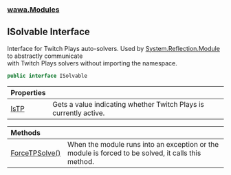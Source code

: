 ### [wawa.Modules](wawa.Modules.md 'wawa.Modules')

## ISolvable Interface

Interface for Twitch Plays auto-solvers. Used by [System.Reflection.Module](https://docs.microsoft.com/en-us/dotnet/api/System.Reflection.Module 'System.Reflection.Module') to abstractly communicate  
with Twitch Plays solvers without importing the namespace.

```csharp
public interface ISolvable
```

| Properties | |
| :--- | :--- |
| [IsTP](ISolvable.IsTP.md 'wawa.Modules.ISolvable.IsTP') | Gets a value indicating whether Twitch Plays is currently active. |

| Methods | |
| :--- | :--- |
| [ForceTPSolve()](ISolvable.ForceTPSolve.md 'wawa.Modules.ISolvable.ForceTPSolve()') | When the module runs into an exception or the module is forced to be solved, it calls this method. |
